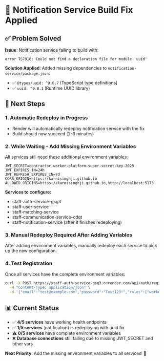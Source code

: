 # 🔧 Notification Service Build Fix Applied

## ✅ Problem Solved

**Issue**: Notification service failing to build with:
```
error TS7016: Could not find a declaration file for module 'uuid'
```

**Solution Applied**: Added missing dependencies to `notification-service/package.json`:
- ✅ `@types/uuid: ^9.0.7` (TypeScript type definitions)
- ✅ `uuid: ^9.0.1` (Runtime UUID library)

## 🚀 Next Steps

### 1. **Automatic Redeploy in Progress**
- Render will automatically redeploy notification service with the fix
- Build should now succeed (2-3 minutes)

### 2. **While Waiting - Add Missing Environment Variables**

All services still need these additional environment variables:

```env
JWT_SECRET=contractor-worker-platform-super-secret-key-2025
JWT_EXPIRES_IN=24h
JWT_REFRESH_EXPIRES_IN=7d
CORS_ORIGIN=https://karnisinghji.github.io
ALLOWED_ORIGINS=https://karnisinghji.github.io,http://localhost:5173
```

**Services to configure:**
- staff-auth-service-gsg3
- staff-user-service
- staff-matching-service
- staff-communication-service-cdqt
- staff-notification-service (after it finishes redeploying)

### 3. **Manual Redeploy Required After Adding Variables**

After adding environment variables, manually redeploy each service to pick up the new configuration.

### 4. **Test Registration**

Once all services have the complete environment variables:

```bash
curl -X POST https://staff-auth-service-gsg3.onrender.com/api/auth/register \
  -H "Content-Type: application/json" \
  -d '{"email":"test@example.com","password":"Test123!","roles":["worker"]}'
```

## 📊 Current Status

- ✅ **4/5 services** have working health endpoints
- ✅ **1/5 services** (notification) is redeploying with uuid fix
- ⚠️ **0/5 services** have complete environment variables
- ❌ **Database connections** still failing due to missing JWT_SECRET and other vars

**Next Priority**: Add the missing environment variables to all services! 🎯